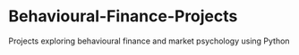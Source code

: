 # Behavioural-Finance-Projects
Projects exploring behavioural finance and market psychology using Python
